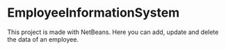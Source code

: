# EmployeeInformationSystem
 
This project is made with NetBeans. Here you can add, update and delete the data of an employee. 
